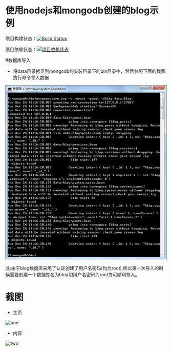 # 使用nodejs和mongodb创建的blog示例

项目构建状态：[![Build Status](https://travis-ci.org/sxyx2008/nodejsblog.png?branch=master)](https://travis-ci.org/sxyx2008/nodejsblog)

项目依赖状态：[![项目依赖状态](https://david-dm.org/sxyx2008/nodejsblog.png)](https://david-dm.org/sxyx2008/nodejsblog)


#数据库导入

* 将data目录拷贝到mongodb的安装目录下的bin目录中，然后参照下面的截图执行命令导入数据

![mongodb_restore](Screenshots/mongodb_restore.jpg)

注:由于blog数据库采用了认证创建了用户名密码(均为root),所以第一次导入的时候需要创建一个数据库名为blog切用户名密码为root方可顺利导入。

# 截图

* 主页

![one](Screenshots/one.jpg)

* 内容

![two](Screenshots/two.jpg)
